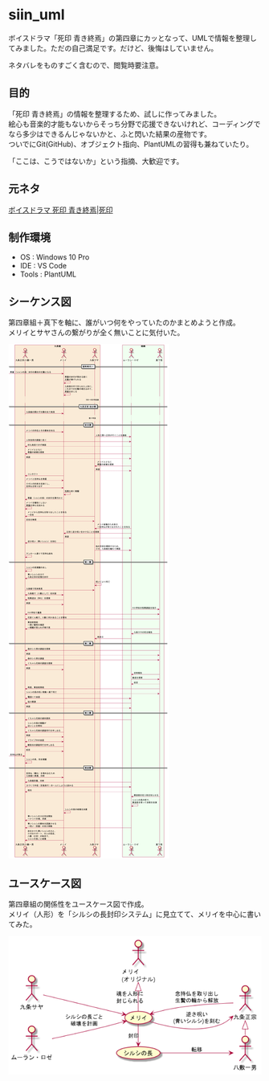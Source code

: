 # siin_uml

ボイスドラマ「死印 青き終焉」の第四章にカッとなって、UMLで情報を整理してみました。ただの自己満足です。だけど、後悔はしていません。  

ネタバレをものすごく含むので、閲覧時要注意。

## 目的

「死印 青き終焉」の情報を整理するため、試しに作ってみました。  
絵心も音楽的才能もないからそっち分野で応援できないけれど、コーディングでなら多少はできるんじゃないかと、ふと閃いた結果の産物です。  
ついでにGit(GitHub)、オブジェクト指向、PlantUMLの習得も兼ねていたり。  

「ここは、こうではないか」という指摘、大歓迎です。

## 元ネタ

[ボイスドラマ 死印 青き終焉|死印](http://shiin.jp/special/voice-drama-2nd.html)

## 制作環境

- OS : Windows 10 Pro
- IDE : VS Code
- Tools : PlantUML

## シーケンス図

第四章組＋真下を軸に、誰がいつ何をやっていたのかまとめようと作成。  
メリイとサヤさんの繋がりが全く無いことに気付いた。

![全体シーケンス図](out/sequence/sequence.png)

## ユースケース図

第四章組の関係性をユースケース図で作成。  
メリイ（人形）を「シルシの長封印システム」に見立てて、メリイを中心に書いてみた。  

![第四章ユースケース図](out/usecase10/usecase10.png)
